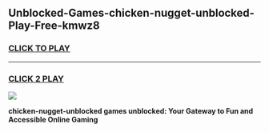 
## Unblocked-Games-chicken-nugget-unblocked-Play-Free-kmwz8
<h3>
<a href="https://premium76.site?title=chicken-nugget-unblocked&ref=23A">CLICK TO PLAY</a></h3>
<hr>

<h3>
<a href="https://premium76.site?title=chicken-nugget-unblocked&ref=23A">CLICK 2 PLAY</a>
  
</h3>

<a href="https://premium76.site?title=chicken-nugget-unblocked&ref=23A"><img src="https://clearcache.store/games.png"></a>


**chicken-nugget-unblocked games unblocked: Your Gateway to Fun and Accessible Online Gaming**
